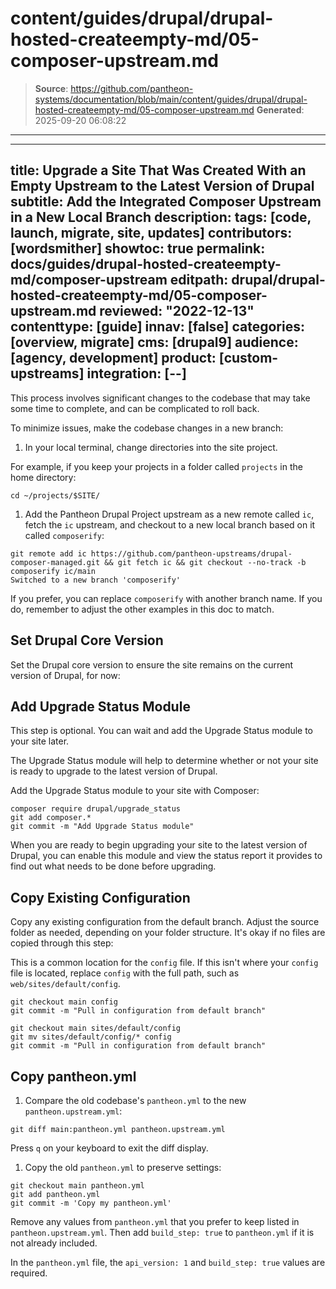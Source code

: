 # content/guides/drupal/drupal-hosted-createempty-md/05-composer-upstream.md

> **Source**: https://github.com/pantheon-systems/documentation/blob/main/content/guides/drupal/drupal-hosted-createempty-md/05-composer-upstream.md
> **Generated**: 2025-09-20 06:08:22

---

---
title: Upgrade a Site That Was Created With an Empty Upstream to the Latest Version of Drupal
subtitle: Add the Integrated Composer Upstream in a New Local Branch
description:
tags: [code, launch, migrate, site, updates]
contributors: [wordsmither]
showtoc: true
permalink: docs/guides/drupal-hosted-createempty-md/composer-upstream
editpath: drupal/drupal-hosted-createempty-md/05-composer-upstream.md
reviewed: "2022-12-13"
contenttype: [guide]
innav: [false]
categories: [overview, migrate]
cms: [drupal9]
audience: [agency, development]
product: [custom-upstreams]
integration: [--]
---

This process involves significant changes to the codebase that may take some time to complete, and can be complicated to roll back.

To minimize issues, make the codebase changes in a new branch:

1. In your local terminal, change directories into the site project.

  For example, if you keep your projects in a folder called `projects` in the home directory:

  ```bash{promptUser: user}
  cd ~/projects/$SITE/
  ```

1. Add the Pantheon Drupal Project upstream as a new remote called `ic`, fetch the `ic` upstream, and checkout to a new local branch based on it called `composerify`:

  ```bash{outputLines:2}
  git remote add ic https://github.com/pantheon-upstreams/drupal-composer-managed.git && git fetch ic && git checkout --no-track -b composerify ic/main
  Switched to a new branch 'composerify'
  ```

  If you prefer, you can replace `composerify` with another branch name. If you do, remember to adjust the other examples in this doc to match.

## Set Drupal Core Version

Set the Drupal core version to ensure the site remains on the current version of Drupal, for now:

<Partial file="drupal/core-version-remain-on-d8.md" />

## Add Upgrade Status Module

This step is optional. You can wait and add the Upgrade Status module to your site later.

The Upgrade Status module will help to determine whether or not your site is ready to upgrade to the latest version of Drupal.

Add the Upgrade Status module to your site with Composer:

  ```bash{promptUser:user}
  composer require drupal/upgrade_status
  git add composer.*
  git commit -m "Add Upgrade Status module"
  ```

When you are ready to begin upgrading your site to the latest version of Drupal, you can enable this module and view the status report it provides to find out what needs to be done before upgrading.

## Copy Existing Configuration

Copy any existing configuration from the default branch. Adjust the source folder as needed, depending on your folder structure. It's okay if no files are copied through this step:

<TabList>

<Tab title="With Nested Docroot" id="code-docroot" active={true}>

This is a common location for the `config` file. If this isn't where your `config` file is located, replace `config` with the full path, such as `web/sites/default/config`.

```bash{promptUser:user}
git checkout main config
git commit -m "Pull in configuration from default branch"
```

</Tab>

<Tab title="Without Nested Docroot" id="code-nodocroot">

```bash{promptUser:user}
git checkout main sites/default/config
git mv sites/default/config/* config
git commit -m "Pull in configuration from default branch"
```

</Tab>

</TabList>

## Copy pantheon.yml

1. Compare the old codebase's `pantheon.yml` to the new `pantheon.upstream.yml`:

  ```bash{promptUser:user}
  git diff main:pantheon.yml pantheon.upstream.yml
  ```

  Press `q` on your keyboard to exit the diff display.

1. Copy the old `pantheon.yml` to preserve settings:

  ```bash{promptUser:user}
  git checkout main pantheon.yml
  git add pantheon.yml
  git commit -m 'Copy my pantheon.yml'
  ```

  Remove any values from `pantheon.yml` that you prefer to keep listed in `pantheon.upstream.yml`. Then add `build_step: true` to `pantheon.yml` if it is not already included.

  In the `pantheon.yml` file, the `api_version: 1` and `build_step: true` values are required.
